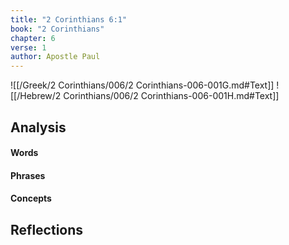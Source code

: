 ```yaml
---
title: "2 Corinthians 6:1"
book: "2 Corinthians"
chapter: 6
verse: 1
author: Apostle Paul
---
```

![[/Greek/2 Corinthians/006/2 Corinthians-006-001G.md#Text]]
![[/Hebrew/2 Corinthians/006/2 Corinthians-006-001H.md#Text]]

## Analysis

#### Words

#### Phrases

#### Concepts

## Reflections
